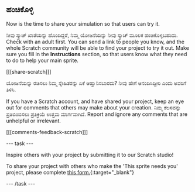 ## ಹಂಚಿಕೊಳ್ಳಿ

Now is the time to share your simulation so that users can try it.

ನೀವು ಸ್ಕ್ರಾಚ್ ಖಾತೆಯನ್ನು ಹೊಂದಿದ್ದರೆ, ನಿಮ್ಮ ಯೋಜನೆಯನ್ನು ನೀವು ಸ್ಕ್ರಾಚ್ ಮೂಲಕ ಹಂಚಿಕೊಳ್ಳಬಹುದು. Check with an adult first. You can send a link to people you know, and the whole Scratch community will be able to find your project to try it out. Make sure you fill in the **Instructions** section, so that users know what they need to do to help your main sprite.

[[[share-scratch]]]

ಯೋಜನೆಯನ್ನು ರಚಿಸಲು ನಿಮ್ಮ ಸ್ನೇಹಿತರನ್ನು ಏಕೆ ಆಹ್ವಾನಿಸಬಾರದು? ನೀವು ಹೇಗೆ ಆನಂದಿಸಿದ್ದೀರಿ ಎಂದು ಅವರಿಗೆ ತಿಳಿಸಿ.

If you have a Scratch account, and have shared your project, keep an eye out for comments that others may make about your creation. ನಿಮ್ಮ ಕೆಲಸವನ್ನು ಪ್ರತಿಬಿಂಬಿಸಲು ಪ್ರತಿಕ್ರಿಯೆ ಉತ್ತಮ ಮಾರ್ಗವಾಗಿದೆ. Report and ignore any comments that are unhelpful or irrelevant.

[[[comments-feedback-scratch]]]

--- task ---

Inspire others with your project by submitting it to our Scratch studio!

To share your project with others who make the 'This sprite needs you' project, please complete [this form.](https://form.raspberrypi.org/f/community-project-submissions){:target="_blank"}

--- /task ---


